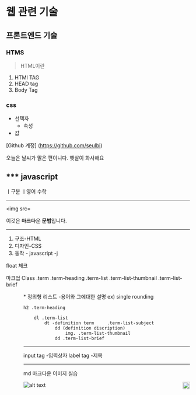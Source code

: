 # 웹 관련 기술
## 프론트엔드 기술
### HTMS
>HTML이란
1. HTMl TAG
2. HEAD tag
3. Body Tag

### css
* 선택자
    * 속성
* 값

[Github 계정]
(https://github.com/seulbi)

오늘은 날씨가 맑은 편이니다. 
햇살이 화사해요

*** javascript
---


ㅣ구분 ㅣ영어 수학


-------------

<img src=

이것은 ~~마크다운~~ **문법**입니다.

--------------------------------

1. 구조-HTML
2. 디자인-CSS
3. 동작 - javascript -j 


float 체크

마크업 
Class
 .term
 .term-heading
 .term-list
 .term-list-thumbnail
 .term-list-brief

 <div>
 <html>
<ul>
<ol>
<dl> * 정의형 리스트 -용어와 그에대한 설명
ex) single rounding

    h2 .term-heading

        dl .term-list
            dt -definition term     .term-list-subject
                dd (definition discription)
                    img. .term-list-thumbnail
                dd .term-list-brief

-----------------------
<intput>input tag -입력상자
<label> label tag -제목

---------------------------------------
md 마크다운 이미지 실습

![alt text](https://avatars0.githubusercontent.com/u/29723157?v=3&s=88 "Logo title text 1")
<img src="https://avatars0.githubusercontent.com/u/29723157?v=3&s=88" width="20px" height="20px" align="right">